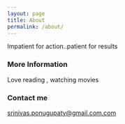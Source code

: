 ```yaml
---
layout: page
title: About
permalink: /about/
---
```


Impatient for action..patient for results

### More Information

Love reading , watching movies

### Contact me

[srinivas.ponugupaty@gmail.com.com](mailto:srinivas.ponugupaty@gmail.com)
